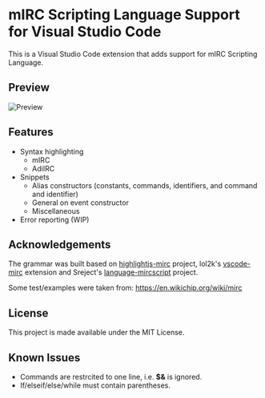 # mIRC Scripting Language Support for Visual Studio Code

This is a Visual Studio Code extension that adds support for mIRC Scripting Language.

## Preview

![Preview](preview.gif)

## Features

- Syntax highlighting
  - mIRC
  - AdiIRC
- Snippets
  - Alias constructors (constants, commands, identifiers, and command and identifier)
  - General on event constructor
  - Miscellaneous
- Error reporting (WIP)

## Acknowledgements

The grammar was built based on
[highlightjs-mirc](https://github.com/highlightjs/highlightjs-mirc) project,
lol2k's [vscode-mirc](https://github.com/lol2k/vscode-mirc) extension and
Sreject's [language-mircscript](https://github.com/SReject/language-mircscript) project.

Some test/examples were taken from: <https://en.wikichip.org/wiki/mirc>

## License

This project is made available under the MIT License.

## Known Issues

- Commands are restrcited to one line, i.e. **\$&** is ignored.
- If/elseif/else/while must contain parentheses.
